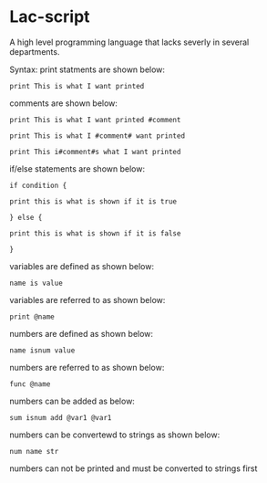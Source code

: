 # Lac-script
A high level programming language that lacks severly in several departments.

Syntax:
  print statments are shown below:
  
    print This is what I want printed

  comments are shown below:
  
    print This is what I want printed #comment
    
    print This is what I #comment# want printed
    
    print This i#comment#s what I want printed

  if/else statements are shown below:
  
    if condition {
    
    print this is what is shown if it is true
    
    } else {
    
    print this is what is shown if it is false
    
    }

  variables are defined as shown below:
  
    name is value
  variables are referred to as shown below:
  
    print @name
    
  numbers are defined as shown below:
  
    name isnum value
   
   numbers are referred to as shown below:
   
    func @name
  
   numbers can be added as below:
   
    sum isnum add @var1 @var1
   
   numbers can be convertewd to strings as shown below:
   
    num name str
   
   numbers can not be printed and must be converted to strings first
